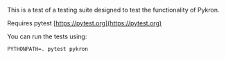This is a test of a testing suite designed to test the functionality of Pykron.

Requires pytest [https://pytest.org](https://pytest.org)

You can run the tests using:
```
PYTHONPATH=. pytest pykron
```

